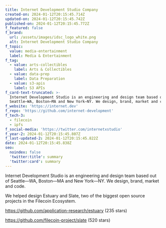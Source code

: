 ```yaml
---
title: Internet Development Studio Company
created-on: 2024-01-12T20:15:45.714Z
updated-on: 2024-01-12T20:15:45.742Z
published-on: 2024-01-12T20:15:45.772Z
f_featured: false
f_brand:
  url: /assets/images/idsc_logo_white.png
  alt: Internet Development Studio Company
f_topic:
  value: media-entertainment
  label: Media & Entertainment
f_tag:
  - value: arts-collectibles
    label: Arts & Collectibles
  - value: data-prep
    label: Data Preparation
  - value: s3-apis
    label: S3 APIs
f_card-text-truncated: >-
  Internet Development Studio is an engineering and design team based out of
  Seattle—WA, Boston—MA and New York—NY. We design, brand, market and code.
f_website: 'https://internet.dev'
f_repo: 'https://github.com/internet-development'
f_tech-3:
  - filecoin
  - ipfs
f_social-media: 'https://twitter.com/internetxstudio'
f_year-2: 2024-01-12T20:15:45.807Z
f_last-updated-2: 2024-01-12T20:15:45.822Z
date: 2024-01-12T20:15:45.838Z
seo:
  noindex: false
  'twitter:title': summary
  'twitter:card': summary
---
```

Internet Development Studio is an engineering and design team based out of Seattle—WA, Boston—MA and New York—NY. We design, brand, market and code.

We helped design Estuary and Slate, two of the biggest open source projects in the Filecoin Ecosystem.

<https://github.com/application-research/estuary> (235 stars)

<https://github.com/filecoin-project/slate> (520 stars)
